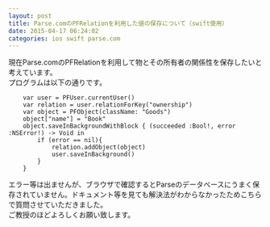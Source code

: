 ```yaml
---
layout: post
title: Parse.comのPFRelationを利用した値の保存について（swift使用）
date: 2015-04-17 06:24:02
categories: ios swift parse.com
---
```

<p>現在Parse.comのPFRelationを利用して物とその所有者の関係性を保存したいと考えています。<br>
プログラムは以下の通りです。</p>

<pre><code>    var user = PFUser.currentUser()
    var relation = user.relationForKey("ownership")
    var object = PFObject(className: "Goods")
    object["name"] = "Book"
    object.saveInBackgroundWithBlock { (succeeded :Bool!, error :NSError!) -&gt; Void in
        if (error == nil){
            relation.addObject(object)
            user.saveInBackground()
        }
    }
</code></pre>

<p>エラー等は出ませんが、ブラウザで確認するとParseのデータベースにうまく保存されていません。ドキュメント等を見ても解決法がわからなかったためこちらで質問させていただきました。<br>
ご教授のほどよろしくお願い致します。</p>
